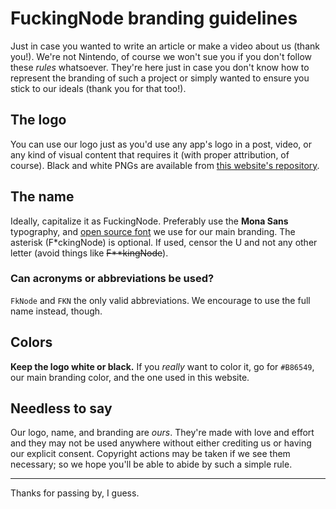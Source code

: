 <!-- markdownlint-disable md033 -->

# FuckingNode branding guidelines

Just in case you wanted to write an article or make a video about us (thank you!). We're not Nintendo, of course we won't sue you if you don't follow these _rules_ whatsoever. They're here just in case you don't know how to represent the branding of such a project or simply wanted to ensure you stick to our ideals (thank you for that too!).

## The logo

You can use our logo just as you'd use any app's logo in a post, video, or any kind of visual content that requires it (with proper attribution, of course). Black and white PNGs are available from [this website's repository](https://github.com/FuckingNode/fuckingnode.github.io).

## The name

Ideally, capitalize it as FuckingNode. Preferably use the **Mona Sans** typography, and [open source font](https://github.com/mona-sans) we use for our main branding. The asterisk (F*ckingNode) is optional. If used, censor the U and not any other letter (avoid things like <s>F\*\*kingNode</s>).

### Can acronyms or abbreviations be used?

`FkNode` and `FKN` the only valid abbreviations. We encourage to use the full name instead, though.

## Colors

**Keep the logo white or black.** If you _really_ want to color it, go for `#B86549`, our main branding color, and the one used in this website.

## Needless to say

Our logo, name, and branding are _ours_. They're made with love and effort and they may not be used anywhere without either crediting us or having our explicit consent. Copyright actions may be taken if we see them necessary; so we hope you'll be able to abide by such a simple rule.

---

Thanks for passing by, I guess.
